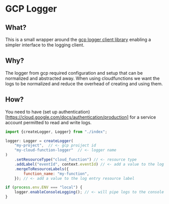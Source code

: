 # GCP Logger

## What?

This is a small wrapper around the [gcp logger client library](https://cloud.google.com/logging/docs/reference/libraries) enabling a simpler interface to the logging client.

## Why?

The logger from gcp required configuration and setup that can be normalized and abstracted away. When using cloudfunctions we want the logs to be normalized and reduce the overhead of creating and using them.

## How?

You need to have (set up authentication)[https://cloud.google.com/docs/authentication/production] for a service account permitted to read and write logs.

```javascript
import {createLogger, Logger} from "./index";

logger: Logger = createLogger(
    "my-project",  // <- gcp proiject id
    "my-cloud-function-logger"  // <- logger name
) 
    .setResourceType("cloud_function") // <- resource type
    .addLabel("eventId", context.eventId) // <- add a value to the log entry label 
    .mergeToResourceLabels({
        function_name: "my-function",
    }); // <- add a value to the log entry resource label

if (process.env.ENV === "local") {
    logger.enableConsoleLogging(); // <- will pipe logs to the console in addition to the google log explorer
}

```